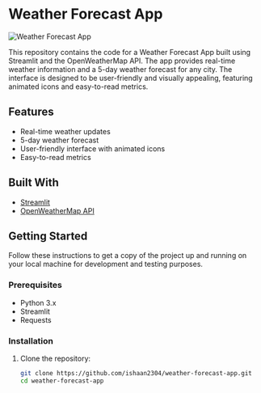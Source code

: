 # Weather Forecast App

![Weather Forecast App](path/to/your/image.png)

This repository contains the code for a Weather Forecast App built using Streamlit and the OpenWeatherMap API. The app provides real-time weather information and a 5-day weather forecast for any city. The interface is designed to be user-friendly and visually appealing, featuring animated icons and easy-to-read metrics.

## Features

- Real-time weather updates
- 5-day weather forecast
- User-friendly interface with animated icons
- Easy-to-read metrics

## Built With

- [Streamlit](https://streamlit.io/)
- [OpenWeatherMap API](https://openweathermap.org/api)

## Getting Started

Follow these instructions to get a copy of the project up and running on your local machine for development and testing purposes.

### Prerequisites

- Python 3.x
- Streamlit
- Requests

### Installation

1. Clone the repository:
   ```sh
   git clone https://github.com/ishaan2304/weather-forecast-app.git
   cd weather-forecast-app

